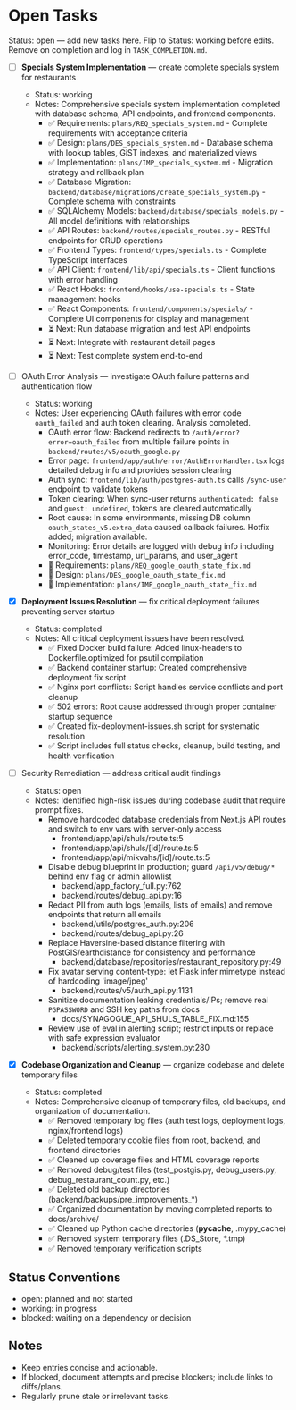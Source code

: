 # Open Tasks

Status: open — add new tasks here. Flip to Status: working before edits. Remove on completion and log in `TASK_COMPLETION.md`.

* [ ] **Specials System Implementation** — create complete specials system for restaurants

  * Status: working
  * Notes: Comprehensive specials system implementation completed with database schema, API endpoints, and frontend components.
    - ✅ Requirements: `plans/REQ_specials_system.md` - Complete requirements with acceptance criteria
    - ✅ Design: `plans/DES_specials_system.md` - Database schema with lookup tables, GiST indexes, and materialized views
    - ✅ Implementation: `plans/IMP_specials_system.md` - Migration strategy and rollback plan
    - ✅ Database Migration: `backend/database/migrations/create_specials_system.py` - Complete schema with constraints
    - ✅ SQLAlchemy Models: `backend/database/specials_models.py` - All model definitions with relationships
    - ✅ API Routes: `backend/routes/specials_routes.py` - RESTful endpoints for CRUD operations
    - ✅ Frontend Types: `frontend/types/specials.ts` - Complete TypeScript interfaces
    - ✅ API Client: `frontend/lib/api/specials.ts` - Client functions with error handling
    - ✅ React Hooks: `frontend/hooks/use-specials.ts` - State management hooks
    - ✅ React Components: `frontend/components/specials/` - Complete UI components for display and management
    - ⏳ Next: Run database migration and test API endpoints
    - ⏳ Next: Integrate with restaurant detail pages
    - ⏳ Next: Test complete system end-to-end

* [ ] OAuth Error Analysis — investigate OAuth failure patterns and authentication flow

  * Status: working
  * Notes: User experiencing OAuth failures with error code `oauth_failed` and auth token clearing. Analysis completed.
    - OAuth error flow: Backend redirects to `/auth/error?error=oauth_failed` from multiple failure points in `backend/routes/v5/oauth_google.py`
    - Error page: `frontend/app/auth/error/AuthErrorHandler.tsx` logs detailed debug info and provides session clearing
    - Auth sync: `frontend/lib/auth/postgres-auth.ts` calls `/sync-user` endpoint to validate tokens
    - Token clearing: When sync-user returns `authenticated: false` and `guest: undefined`, tokens are cleared automatically
    - Root cause: In some environments, missing DB column `oauth_states_v5.extra_data` caused callback failures. Hotfix added; migration available.
    - Monitoring: Error details are logged with debug info including error_code, timestamp, url_params, and user_agent
    - 📄 Requirements: `plans/REQ_google_oauth_state_fix.md`
    - 📄 Design: `plans/DES_google_oauth_state_fix.md`
    - 📄 Implementation: `plans/IMP_google_oauth_state_fix.md`

* [x] **Deployment Issues Resolution** — fix critical deployment failures preventing server startup

  * Status: completed
  * Notes: All critical deployment issues have been resolved.
    - ✅ Fixed Docker build failure: Added linux-headers to Dockerfile.optimized for psutil compilation
    - ✅ Backend container startup: Created comprehensive deployment fix script
    - ✅ Nginx port conflicts: Script handles service conflicts and port cleanup
    - ✅ 502 errors: Root cause addressed through proper container startup sequence
    - ✅ Created fix-deployment-issues.sh script for systematic resolution
    - ✅ Script includes full status checks, cleanup, build testing, and health verification

* [ ] Security Remediation — address critical audit findings

  * Status: open
  * Notes: Identified high-risk issues during codebase audit that require prompt fixes.
    - Remove hardcoded database credentials from Next.js API routes and switch to env vars with server-only access
      - frontend/app/api/shuls/route.ts:5
      - frontend/app/api/shuls/[id]/route.ts:5
      - frontend/app/api/mikvahs/[id]/route.ts:5
    - Disable debug blueprint in production; guard `/api/v5/debug/*` behind env flag or admin allowlist
      - backend/app_factory_full.py:762
      - backend/routes/debug_api.py:16
    - Redact PII from auth logs (emails, lists of emails) and remove endpoints that return all emails
      - backend/utils/postgres_auth.py:206
      - backend/routes/debug_api.py:26
    - Replace Haversine-based distance filtering with PostGIS/earthdistance for consistency and performance
      - backend/database/repositories/restaurant_repository.py:49
    - Fix avatar serving content-type: let Flask infer mimetype instead of hardcoding 'image/jpeg'
      - backend/routes/v5/auth_api.py:1131
    - Sanitize documentation leaking credentials/IPs; remove real `PGPASSWORD` and SSH key paths from docs
      - docs/SYNAGOGUE_API_SHULS_TABLE_FIX.md:155
    - Review use of eval in alerting script; restrict inputs or replace with safe expression evaluator
      - backend/scripts/alerting_system.py:280




* [x] **Codebase Organization and Cleanup** — organize codebase and delete temporary files

  * Status: completed
  * Notes: Comprehensive cleanup of temporary files, old backups, and organization of documentation.
    - ✅ Removed temporary log files (auth test logs, deployment logs, nginx/frontend logs)
    - ✅ Deleted temporary cookie files from root, backend, and frontend directories
    - ✅ Cleaned up coverage files and HTML coverage reports
    - ✅ Removed debug/test files (test_postgis.py, debug_users.py, debug_restaurant_count.py, etc.)
    - ✅ Deleted old backup directories (backend/backups/pre_improvements_*)
    - ✅ Organized documentation by moving completed reports to docs/archive/
    - ✅ Cleaned up Python cache directories (__pycache__, .mypy_cache)
    - ✅ Removed system temporary files (.DS_Store, *.tmp)
    - ✅ Removed temporary verification scripts

## Status Conventions
- open: planned and not started
- working: in progress
- blocked: waiting on a dependency or decision

## Notes
- Keep entries concise and actionable.
- If blocked, document attempts and precise blockers; include links to diffs/plans.
- Regularly prune stale or irrelevant tasks.
